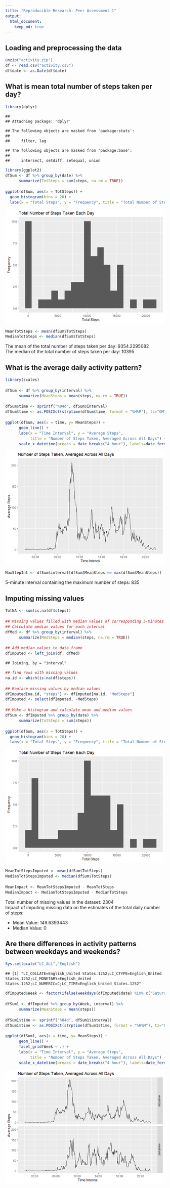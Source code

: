 ```yaml
---
title: "Reproducible Research: Peer Assessment 1"
output: 
  html_document:
    keep_md: true
---
```


## Loading and preprocessing the data

```r
unzip("activity.zip")
df <- read.csv("activity.csv")
df$date <- as.Date(df$date)
```
  
  
  
  
## What is mean total number of steps taken per day?

```r
library(dplyr)
```

```
## 
## Attaching package: 'dplyr'
```

```
## The following objects are masked from 'package:stats':
## 
##     filter, lag
```

```
## The following objects are masked from 'package:base':
## 
##     intersect, setdiff, setequal, union
```

```r
library(ggplot2)
dfSum <- df %>% group_by(date) %>% 
      summarize(TotSteps = sum(steps, na.rm = TRUE)) 

ggplot(dfSum, aes(x = TotSteps)) +
  geom_histogram(bins = 20) +
  labs(x = "Total Steps", y = "Frequency", title = "Total Number of Steps Taken Each Day")
```

![](PA1_template_files/figure-html/unnamed-chunk-2-1.png)<!-- -->

```r
MeanTotSteps <- mean(dfSum$TotSteps)
MedianTotSteps <- median(dfSum$TotSteps)
```
The mean of the total number of steps taken per day: 9354.2295082  
The median of the total number of steps taken per day: 10395
  
  
  
  
## What is the average daily activity pattern?

```r
library(scales)

dfSum <- df %>% group_by(interval) %>% 
      summarize(MeanSteps = mean(steps, na.rm = TRUE))

dfSum$time <- sprintf("%04d", dfSum$interval)
dfSum$time <- as.POSIXct(strptime(dfSum$time, format = "%H%M"), tz="GMT")

ggplot(dfSum, aes(x = time, y= MeanSteps)) +
      geom_line() +
      labs(x = "Time Interval", y = "Average Steps", 
           title = "Number of Steps Taken, Averaged Across All Days") +
      scale_x_datetime(breaks = date_breaks("4 hour"), labels=date_format("%H:%M"))
```

![](PA1_template_files/figure-html/unnamed-chunk-3-1.png)<!-- -->

```r
MaxStepInt <- dfSum$interval[dfSum$MeanSteps == max(dfSum$MeanSteps)]
```
5-minute interval containing the maximum number of steps: 835   
  
  
  
  
## Imputing missing values

```r
TotNA <- sum(is.na(df$steps))

## Missing values filled with median values of corresponding 5-minutes interval
## Calculate median values for each interval
dfMed <- df %>% group_by(interval) %>% 
      summarize(MedSteps = median(steps, na.rm = TRUE))

## Add median values to data frame
dfImputed <- left_join(df, dfMed)
```

```
## Joining, by = "interval"
```

```r
## find rows with missing values
na.id <- which(is.na(df$steps))

## Replace missing values by median values
dfImputed[na.id, "steps"] <- dfImputed[na.id, "MedSteps"]
dfImputed <- select(dfImputed, -MedSteps)

## Make a histogram and calculate mean and median values
dfSum <- dfImputed %>% group_by(date) %>% 
      summarize(TotSteps = sum(steps)) 

ggplot(dfSum, aes(x = TotSteps)) +
  geom_histogram(bins = 20) +
  labs(x = "Total Steps", y = "Frequency", title = "Total Number of Steps Taken Each Day")
```

![](PA1_template_files/figure-html/unnamed-chunk-4-1.png)<!-- -->

```r
MeanTotStepsImputed <- mean(dfSum$TotSteps)
MedianTotStepsImputed <- median(dfSum$TotSteps)

MeanImpact <- MeanTotStepsImputed - MeanTotSteps
MedianImpact <- MedianTotStepsImputed - MedianTotSteps
```
Total number of missing values in the dataset: 2304  
Impact of imputing missing data on the estimates of the total daily number of steps:  
- Mean Value: 149.6393443  
- Median Value: 0  
  
    
## Are there differences in activity patterns between weekdays and weekends?

```r
Sys.setlocale("LC_ALL","English")
```

```
## [1] "LC_COLLATE=English_United States.1252;LC_CTYPE=English_United States.1252;LC_MONETARY=English_United States.1252;LC_NUMERIC=C;LC_TIME=English_United States.1252"
```

```r
dfImputed$Week <- factor(ifelse(weekdays(dfImputed$date) %in% c("Saturday", "Sunday"), "weekend", "weekday"))

dfSum1 <- dfImputed %>% group_by(Week, interval) %>% 
      summarize(MeanSteps = mean(steps))

dfSum1$time <- sprintf("%04d", dfSum1$interval)
dfSum1$time <- as.POSIXct(strptime(dfSum1$time, format = "%H%M"), tz="GMT")

ggplot(dfSum1, aes(x = time, y= MeanSteps)) +
      geom_line() +
      facet_grid(Week ~ .) +
      labs(x = "Time Interval", y = "Average Steps", 
           title = "Number of Steps Taken, Averaged Across All Days") +
      scale_x_datetime(breaks = date_breaks("4 hour"), labels=date_format("%H:%M"))
```

![](PA1_template_files/figure-html/facet-1.png)<!-- -->
  
  
